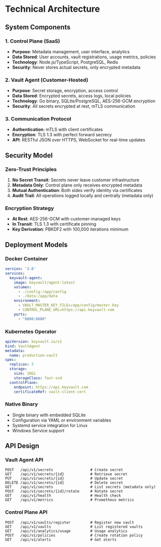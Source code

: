 # Technical Architecture

## System Components

### 1. Control Plane (SaaS)
- **Purpose**: Metadata management, user interface, analytics
- **Data Stored**: User accounts, vault registrations, usage metrics, policies
- **Technology**: Node.js/TypeScript, PostgreSQL, Redis
- **Security**: Never stores actual secrets, only encrypted metadata

### 2. Vault Agent (Customer-Hosted)
- **Purpose**: Secret storage, encryption, access control
- **Data Stored**: Encrypted secrets, access logs, local policies
- **Technology**: Go binary, SQLite/PostgreSQL, AES-256-GCM encryption
- **Security**: All secrets encrypted at rest, mTLS communication

### 3. Communication Protocol
- **Authentication**: mTLS with client certificates
- **Encryption**: TLS 1.3 with perfect forward secrecy
- **API**: RESTful JSON over HTTPS, WebSocket for real-time updates

## Security Model

### Zero-Trust Principles
1. **No Secret Transit**: Secrets never leave customer infrastructure
2. **Metadata Only**: Control plane only receives encrypted metadata
3. **Mutual Authentication**: Both sides verify identity via certificates
4. **Audit Trail**: All operations logged locally and centrally (metadata only)

### Encryption Strategy
- **At Rest**: AES-256-GCM with customer-managed keys
- **In Transit**: TLS 1.3 with certificate pinning
- **Key Derivation**: PBKDF2 with 100,000 iterations minimum

## Deployment Models

### Docker Container
```yaml
version: '3.8'
services:
  keyvault-agent:
    image: keyvault/agent:latest
    volumes:
      - ./config:/app/config
      - ./data:/app/data
    environment:
      - VAULT_MASTER_KEY_FILE=/app/config/master.key
      - CONTROL_PLANE_URL=https://api.keyvault.com
    ports:
      - "8080:8080"
```

### Kubernetes Operator
```yaml
apiVersion: keyvault.io/v1
kind: VaultAgent
metadata:
  name: production-vault
spec:
  replicas: 3
  storage:
    size: 10Gi
    storageClass: fast-ssd
  controlPlane:
    endpoint: https://api.keyvault.com
    certificateRef: vault-client-cert
```

### Native Binary
- Single binary with embedded SQLite
- Configuration via YAML or environment variables
- Systemd service integration for Linux
- Windows Service support

## API Design

### Vault Agent API
```
POST   /api/v1/secrets                 # Create secret
GET    /api/v1/secrets/{id}            # Retrieve secret
PUT    /api/v1/secrets/{id}            # Update secret
DELETE /api/v1/secrets/{id}            # Delete secret
GET    /api/v1/secrets                 # List secrets (metadata only)
POST   /api/v1/secrets/{id}/rotate     # Rotate secret
GET    /api/v1/health                  # Health check
GET    /api/v1/metrics                 # Prometheus metrics
```

### Control Plane API
```
POST   /api/v1/vaults/register         # Register new vault
GET    /api/v1/vaults                  # List registered vaults
GET    /api/v1/analytics/usage         # Usage analytics
POST   /api/v1/policies                # Create rotation policy
GET    /api/v1/alerts                  # Get alerts
```